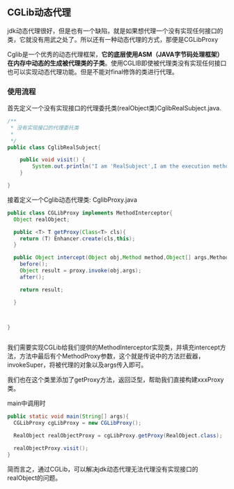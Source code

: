## CGLib动态代理
jdk动态代理很好，但是也有一个缺陷，就是如果想代理一个没有实现任何接口的类，它就没有用武之处了。所以还有一种动态代理的方式，那便是CGLibProxy

 Cglib是一个优秀的动态代理框架，**它的底层使用ASM（JAVA字节码处理框架）在内存中动态的生成被代理类的子类**。使用CGLIB即使被代理类没有实现任何接口也可以实现动态代理功能。但是不能对final修饰的类进行代理。

 ### 使用流程

首先定义一个没有实现接口的代理委托类(realObject类)CglibRealSubject.java.

``` java
/**
 * 没有实现接口的代理委托类
 *
 */
public class CglibRealSubject{

    public void visit() {
        System.out.println("I am 'RealSubject',I am the execution method");
    }

}
```

接着定义一个Cglib动态代理类: CglibProxy.java

``` java
public class CGLibProxy implements MethodInterceptor{
  Object realObject;

  public <T> T getProxy(Class<T> cls){
    return (T) Enhancer.create(cls,this);
  }

  public Object intercept(Object obj,Method method,Object[] args,MethodProxy proxy) throws Throwable {
    before();
    Object result = proxy.invoke(obj,args);
    after();

    return result;

  }



}



```

我们需要实现CGLib给我们提供的MethodInterceptor实现类，并填充intercept方法，方法中最后有个MethodProxy参数，这个就是传说中的方法拦截器，invokeSuper，将被代理的对象以及args传入即可。

我们也在这个类里添加了getProxy方法，返回泛型，帮助我们直接构建xxxProxy类。

main中调用时

``` java
public static void main(String[] args){
  CGLibProxy cgLibProxy = new CGLibProxy();

  RealObject realObjectProxy = cgLibProxy.getProxy(RealObject.class);

  realObjectProxy.visit();
}
```


简而言之，通过CGLib，可以解决jdk动态代理无法代理没有实现接口的realObject的问题。
